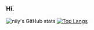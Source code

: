 ### Hi.

![niiy's GitHub stats](https://github-readme-stats.vercel.app/api?username=niiyy&theme=radical&show_icons=true)
[![Top Langs](https://github-readme-stats.vercel.app/api/top-langs/?username=niiyy)](https://github.com/niiyy/github-readme-stats)
